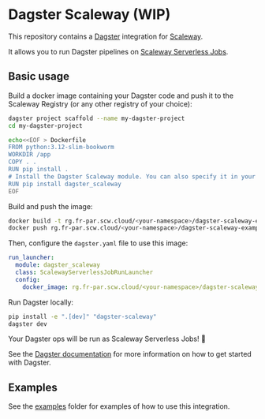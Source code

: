 # Dagster Scaleway (WIP)

This repository contains a [Dagster](https://dagster.io) integration for [Scaleway](https://www.scaleway.com/en/).

It allows you to run Dagster pipelines on [Scaleway Serverless Jobs](https://www.scaleway.com/en/docs/serverless/jobs/quickstart/).

## Basic usage

Build a docker image containing your Dagster code and push it to the Scaleway Registry (or any other registry of your choice):

```bash
dagster project scaffold --name my-dagster-project
cd my-dagster-project

echo<<EOF > Dockerfile
FROM python:3.12-slim-bookworm
WORKDIR /app
COPY . .
RUN pip install .
# Install the Dagster Scaleway module. You can also specify it in your "setup.py" file
RUN pip install dagster_scaleway
EOF
```

Build and push the image:

```bash
docker build -t rg.fr-par.scw.cloud/<your-namespace>/dagster-scaleway-example:latest .
docker push rg.fr-par.scw.cloud/<your-namespace>/dagster-scaleway-example:latest
```

Then, configure the `dagster.yaml` file to use this image:

```yaml
run_launcher:
  module: dagster_scaleway
  class: ScalewayServerlessJobRunLauncher
  config:
    docker_image: rg.fr-par.scw.cloud/<your-namespace>/dagster-scaleway-example:latest
```

Run Dagster locally:

```bash
pip install -e ".[dev]" "dagster-scaleway"
dagster dev
```

Your Dagster ops will be run as Scaleway Serverless Jobs! :tada:

See the [Dagster documentation](https://docs.dagster.io/getting-started/create-new-project#step-4-development) for more information on how to get started with Dagster.

## Examples

See the [examples](./examples) folder for examples of how to use this integration.
